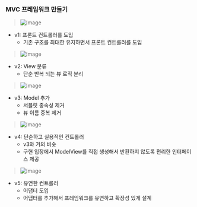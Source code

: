 ### MVC 프레임워크 만들기
> ![image](https://github.com/yeRim650/TIL-2023/assets/102463200/b57a8ced-56a7-43e0-af9d-ae05257c6164)  
* v1: 프론트 컨트롤러를 도입
  * 기존 구조를 최대한 유지하면서 프론트 컨트롤러를 도입  
> ![image](https://github.com/yeRim650/TIL-2023/assets/102463200/1919d4aa-daaf-49e1-88ae-57a33bcab956)  
* v2: View 분류
  * 단순 반복 되는 뷰 로직 분리
> ![image](https://github.com/yeRim650/TIL-2023/assets/102463200/d90c6be6-bcb9-404e-bf7e-8bdd357f0989)
* v3: Model 추가
  * 서블릿 종속성 제거
  * 뷰 이름 중복 제거
> ![image](https://github.com/yeRim650/TIL-2023/assets/102463200/94f566fa-b14b-46fc-8a0b-95979249f5cf)
* v4: 단순하고 실용적인 컨트롤러
  * v3와 거의 비슷
  * 구현 입장에서 ModelView를 직접 생성해서 반환하지 않도록 편리한 인터페이스 제공
> ![image](https://github.com/yeRim650/TIL-2023/assets/102463200/0b966d86-9be6-4830-baa5-3c1890473ce4)
* v5: 유연한 컨트롤러
  * 어댑터 도입
  * 어댑터를 추가해서 프레임워크를 유연하고 확장성 있게 설계
